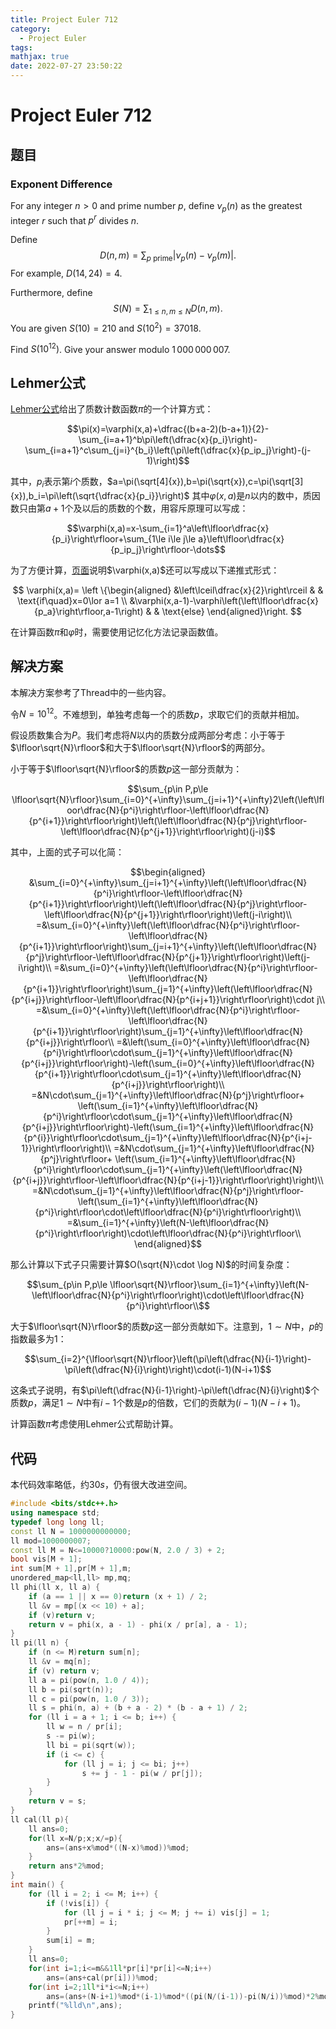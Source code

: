 ```yaml
---
title: Project Euler 712
category:
  - Project Euler
tags:
mathjax: true
date: 2022-07-27 23:50:22
---
```


<escape><!-- more --></escape>

# Project Euler 712

## 题目

### Exponent Difference

For any integer $n>0$ and prime number $p,$ define $\nu_p(n)$ as the greatest integer $r$ such that $p^r$ divides $n$.

Define $$D(n, m)  = \sum_{p \text{ prime}} \left| \nu_p(n) - \nu_p(m)\right|.$$ For example, $D(14,24) = 4$.

Furthermore, define $$S(N) = \sum_{1 \le n, m \le N} D(n, m).$$ You are given $S(10) = 210$ and $S(10^2) = 37018$.

Find $S(10^{12})$. Give your answer modulo $1\,000\,000\,007$.

## Lehmer公式

[Lehmer公式](https://mathworld.wolfram.com/LehmersFormula.html)给出了质数计数函数$\pi$的一个计算方式：

$$\pi(x)=\varphi(x,a)+\dfrac{(b+a-2)(b-a+1)}{2}-\sum_{i=a+1}^b\pi\left(\dfrac{x}{p_i}\right)-\sum_{i=a+1}^c\sum_{j=i}^{b_i}\left(\pi\left(\dfrac{x}{p_ip_j}\right)-(j-1)\right)$$

其中，$p_i$表示第$i$个质数，$a=\pi(\sqrt[4]{x}),b=\pi(\sqrt{x}),c=\pi(\sqrt[3]{x}),b_i=\pi\left(\sqrt{\dfrac{x}{p_i}}\right)$
其中$\varphi(x,a)$是$n$以内的数中，质因数只由第$a+1$个及以后的质数的个数，用容斥原理可以写成：

$$\varphi(x,a)=x-\sum_{i=1}^a\left\lfloor\dfrac{x}{p_i}\right\rfloor+\sum_{1\le i\le j\le a}\left\lfloor\dfrac{x}{p_ip_j}\right\rfloor-\dots$$

为了方便计算，[页面](https://en.wikipedia.org/wiki/Meissel%E2%80%93Lehmer_algorithm#Expanding_%F0%9D%9C%91(x,_a))说明$\varphi(x,a)$还可以写成以下递推式形式：

$$
\varphi(x,a)=
\left \{\begin{aligned}
  &\left\lceil\dfrac{x}{2}\right\rceil  & & \text{if\quad}x=0\lor a=1 \\
  &\varphi(x,a-1)-\varphi\left(\left\lfloor\dfrac{x}{p_a}\right\rfloor,a-1\right) & & \text{else}
\end{aligned}\right.
$$

在计算函数$\pi$和$\varphi$时，需要使用记忆化方法记录函数值。

## 解决方案

本解决方案参考了Thread中的一些内容。

令$N=10^{12}$。不难想到，单独考虑每一个的质数$p$，求取它们的贡献并相加。

假设质数集合为$P$。我们考虑将$N$以内的质数分成两部分考虑：小于等于$\lfloor\sqrt{N}\rfloor$和大于$\lfloor\sqrt{N}\rfloor$的两部分。

小于等于$\lfloor\sqrt{N}\rfloor$的质数$p$这一部分贡献为：

$$\sum_{p\in P,p\le \lfloor\sqrt{N}\rfloor}\sum_{i=0}^{+\infty}\sum_{j=i+1}^{+\infty}2\left(\left\lfloor\dfrac{N}{p^i}\right\rfloor-\left\lfloor\dfrac{N}{p^{i+1}}\right\rfloor\right)\left(\left\lfloor\dfrac{N}{p^j}\right\rfloor-\left\lfloor\dfrac{N}{p^{j+1}}\right\rfloor\right)(j-i)$$

其中，上面的式子可以化简：

$$\begin{aligned}
&\sum_{i=0}^{+\infty}\sum_{j=i+1}^{+\infty}\left(\left\lfloor\dfrac{N}{p^i}\right\rfloor-\left\lfloor\dfrac{N}{p^{i+1}}\right\rfloor\right)\left(\left\lfloor\dfrac{N}{p^j}\right\rfloor-\left\lfloor\dfrac{N}{p^{j+1}}\right\rfloor\right)\left(j-i\right)\\
=&\sum_{i=0}^{+\infty}\left(\left\lfloor\dfrac{N}{p^i}\right\rfloor-\left\lfloor\dfrac{N}{p^{i+1}}\right\rfloor\right)\sum_{j=i+1}^{+\infty}\left(\left\lfloor\dfrac{N}{p^j}\right\rfloor-\left\lfloor\dfrac{N}{p^{j+1}}\right\rfloor\right)\left(j-i\right)\\
=&\sum_{i=0}^{+\infty}\left(\left\lfloor\dfrac{N}{p^i}\right\rfloor-\left\lfloor\dfrac{N}{p^{i+1}}\right\rfloor\right)\sum_{j=1}^{+\infty}\left(\left\lfloor\dfrac{N}{p^{i+j}}\right\rfloor-\left\lfloor\dfrac{N}{p^{i+j+1}}\right\rfloor\right)\cdot j\\
=&\sum_{i=0}^{+\infty}\left(\left\lfloor\dfrac{N}{p^i}\right\rfloor-\left\lfloor\dfrac{N}{p^{i+1}}\right\rfloor\right)\sum_{j=1}^{+\infty}\left\lfloor\dfrac{N}{p^{i+j}}\right\rfloor\\
=&\left(\sum_{i=0}^{+\infty}\left\lfloor\dfrac{N}{p^i}\right\rfloor\cdot\sum_{j=1}^{+\infty}\left\lfloor\dfrac{N}{p^{i+j}}\right\rfloor\right)-\left(\sum_{i=0}^{+\infty}\left\lfloor\dfrac{N}{p^{i+1}}\right\rfloor\cdot\sum_{j=1}^{+\infty}\left\lfloor\dfrac{N}{p^{i+j}}\right\rfloor\right)\\
=&N\cdot\sum_{j=1}^{+\infty}\left\lfloor\dfrac{N}{p^j}\right\rfloor+ \left(\sum_{i=1}^{+\infty}\left\lfloor\dfrac{N}{p^i}\right\rfloor\cdot\sum_{j=1}^{+\infty}\left\lfloor\dfrac{N}{p^{i+j}}\right\rfloor\right)-\left(\sum_{i=1}^{+\infty}\left\lfloor\dfrac{N}{p^{i}}\right\rfloor\cdot\sum_{j=1}^{+\infty}\left\lfloor\dfrac{N}{p^{i+j-1}}\right\rfloor\right)\\
=&N\cdot\sum_{j=1}^{+\infty}\left\lfloor\dfrac{N}{p^j}\right\rfloor+ \left(\sum_{i=1}^{+\infty}\left\lfloor\dfrac{N}{p^i}\right\rfloor\cdot\sum_{j=1}^{+\infty}\left(\left\lfloor\dfrac{N}{p^{i+j}}\right\rfloor-\left\lfloor\dfrac{N}{p^{i+j-1}}\right\rfloor\right)\right)\\
=&N\cdot\sum_{j=1}^{+\infty}\left\lfloor\dfrac{N}{p^j}\right\rfloor- \left(\sum_{i=1}^{+\infty}\left\lfloor\dfrac{N}{p^i}\right\rfloor\cdot\left\lfloor\dfrac{N}{p^i}\right\rfloor\right)\\
=&\sum_{i=1}^{+\infty}\left(N-\left\lfloor\dfrac{N}{p^i}\right\rfloor\right)\cdot\left\lfloor\dfrac{N}{p^i}\right\rfloor\\
\end{aligned}$$

那么计算以下式子只需要计算$O(\sqrt{N}\cdot \log N)$的时间复杂度：

$$\sum_{p\in P,p\le \lfloor\sqrt{N}\rfloor}\sum_{i=1}^{+\infty}\left(N-\left\lfloor\dfrac{N}{p^i}\right\rfloor\right)\cdot\left\lfloor\dfrac{N}{p^i}\right\rfloor\\$$

大于$\lfloor\sqrt{N}\rfloor$的质数$p$这一部分贡献如下。注意到，$1\sim N$中，$p$的指数最多为$1$：

$$\sum_{i=2}^{\lfloor\sqrt{N}\rfloor}\left(\pi\left(\dfrac{N}{i-1}\right)-\pi\left(\dfrac{N}{i}\right)\right)\cdot(i-1)(N-i+1)$$

这条式子说明，有$\pi\left(\dfrac{N}{i-1}\right)-\pi\left(\dfrac{N}{i}\right)$个质数$p$，满足$1\sim N$中有$i-1$个数是$p$的倍数，它们的贡献为$(i-1)(N-i+1)$。

计算函数$\pi$考虑使用Lehmer公式帮助计算。

## 代码

本代码效率略低，约$30s$，仍有很大改进空间。

```C++
#include <bits/stdc++.h>
using namespace std;
typedef long long ll;
const ll N = 1000000000000;
ll mod=1000000007;
const ll M = N<=10000?10000:pow(N, 2.0 / 3) + 2;
bool vis[M + 1];
int sum[M + 1],pr[M + 1],m;
unordered_map<ll,ll> mp,mq;
ll phi(ll x, ll a) {
    if (a == 1 || x == 0)return (x + 1) / 2;
    ll &v = mp[(x << 10) + a];
    if (v)return v;
    return v = phi(x, a - 1) - phi(x / pr[a], a - 1);
}
ll pi(ll n) {
    if (n <= M)return sum[n];
    ll &v = mq[n];
    if (v) return v;
    ll a = pi(pow(n, 1.0 / 4));
    ll b = pi(sqrt(n));
    ll c = pi(pow(n, 1.0 / 3));
    ll s = phi(n, a) + (b + a - 2) * (b - a + 1) / 2;
    for (ll i = a + 1; i <= b; i++) {
        ll w = n / pr[i];
        s -= pi(w);
        ll bi = pi(sqrt(w));
        if (i <= c) {
            for (ll j = i; j <= bi; j++)
                s += j - 1 - pi(w / pr[j]);
        }
    }
    return v = s;
}
ll cal(ll p){
    ll ans=0;
    for(ll x=N/p;x;x/=p){
        ans=(ans+x%mod*((N-x)%mod))%mod;
    }
    return ans*2%mod;
}
int main() {
    for (ll i = 2; i <= M; i++) {
        if (!vis[i]) {
            for (ll j = i * i; j <= M; j += i) vis[j] = 1;
            pr[++m] = i;
        }
        sum[i] = m;
    }
    ll ans=0;
    for(int i=1;i<=m&&1ll*pr[i]*pr[i]<=N;i++)
        ans=(ans+cal(pr[i]))%mod;
    for(int i=2;1ll*i*i<=N;i++)
        ans=(ans+(N-i+1)%mod*(i-1)%mod*((pi(N/(i-1))-pi(N/i))%mod)*2%mod)%mod;
    printf("%lld\n",ans);
}

```
